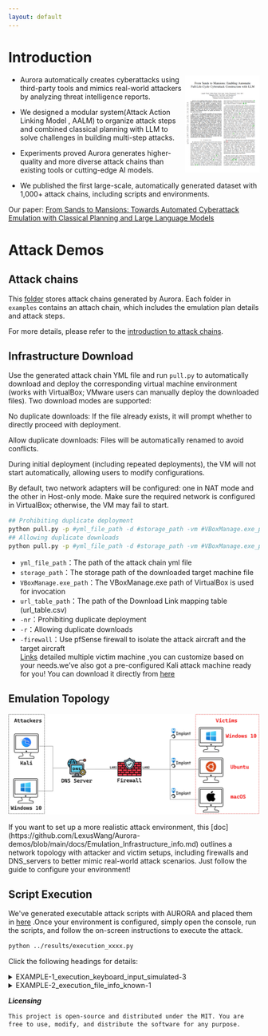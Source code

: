 ```yaml
---
layout: default
---
```


# Introduction
<p><a href="https://arxiv.org/pdf/2407.16928"><img alt="Paper thumbnail" align="right" width="150" src="assets/images/First_page.png"></a></p>

- Aurora automatically creates cyberattacks using third-party tools and mimics real-world attackers by analyzing threat intelligence reports.

- We designed a modular system(Attack Action Linking Model , AALM) to organize attack steps and combined classical planning with LLM to solve challenges in building multi-step attacks.
  
- Experiments proved Aurora generates higher-quality and more diverse attack chains than existing tools or cutting-edge AI models.
 
- We published the first large-scale, automatically generated dataset with 1,000+ attack chains, including scripts and environments.
  
Our paper: [From Sands to Mansions: Towards Automated Cyberattack Emulation with Classical Planning and Large Language Models](https://arxiv.org/pdf/2407.16928)

# Attack Demos

## Attack chains
This [folder](https://github.com/LexusWang/Aurora-demos/tree/main/examples) stores attack chains generated by Aurora. Each folder in `examples` contains an attach chain, which includes the emulation plan details and attack steps.

For more details, please refer to the [introduction to attack chains](https://github.com/LexusWang/Aurora-demos/blob/main/docs/attack_chain_introduction.md).

## Infrastructure Download
Use the generated attack chain YML file and run `pull.py` to automatically download and deploy the corresponding virtual machine environment (works with VirtualBox; VMware users can manually deploy the downloaded files).
Two download modes are supported:

No duplicate downloads: If the file already exists, it will prompt whether to directly proceed with deployment.

Allow duplicate downloads: Files will be automatically renamed to avoid conflicts.

During initial deployment (including repeated deployments), the VM will not start automatically, allowing users to modify configurations.

By default, two network adapters will be configured: one in NAT mode and the other in Host-only mode. Make sure the required network is configured in VirtualBox; otherwise, the VM may fail to start.

``` bash
## Prohibiting duplicate deployment
python pull.py -p #yml_file_path -d #storage_path -vm #VBoxManage.exe_path --url_table #url_table_path -nr -firewall #yes/no
## Allowing duplicate downloads
python pull.py -p #yml_file_path -d #storage_path -vm #VBoxManage.exe_path --url_table #url_table_path -r -firewall #yes/no
```
- `yml_file_path`：The path of the attack chain yml file  
- `storage_path`：The storage path of the downloaded target machine file  
- `VBoxManage.exe_path`：The VBoxManage.exe path of VirtualBox is used for invocation  
- `url_table_path`：The path of the Download Link mapping table (url_table.csv)  
- `-nr`：Prohibiting duplicate deployment  
- `-r`：Allowing duplicate downloads  
- `-firewall`：Use pfSense firewall to isolate the attack aircraft and the target aircraft  
[Links](https://github.com/LexusWang/Aurora-demos/blob/main/docs/environment_introduction.md) detailed multiple victim machine ,you can customize based on your needs.we’ve also got a pre-configured Kali attack machine ready for you! You can download it directly from [here](https://drive.google.com/file/d/1I7jD1fDSoad1xl5OKabJjxfg63LqvBco/view?usp=sharing)

## Emulation Topology
<p align="center">
  <img width="800" src="assets/images/the%20emulation%20infrastructure.jpg" alt="cli output"/>
</p>
If you want to set up a more realistic attack environment, this [doc](https://github.com/LexusWang/Aurora-demos/blob/main/docs/Emulation_Infrastructure_info.md) outlines a network topology with attacker and victim setups, including firewalls and DNS_servers to better mimic real-world attack scenarios. Just follow the guide to configure your environment! 

## Script Execution
We've generated executable attack scripts with AURORA and placed them in [here](https://github.com/LexusWang/Aurora-demos/tree/main/attack_execution_scripts) .Once your environment is configured, simply open the console, run the scripts, and follow the on-screen instructions to execute the attack.

```bash
python ../results/execution_xxxx.py
```
Click the following headings for details:
<details>
<summary>EXAMPLE-1_execution_keyboard_input_simulated-3</summary>

This attack plan uses `Metasploit` and `Sliver` tools to compromise Windows systems. First, a listener is established to capture incoming connections. A malicious `Sliver` payload is then created and delivered by tricking the victim into downloading/running it, granting remote access. Finally, this access is leveraged to deploy a stealthy `Meterpreter` payload via `Sliver` for data exfiltration (`keyboard input simulation`)
<p align="center">
  <img width="800" src="assets/images/example1.gif" alt="cli output"/>
</p>

</details>

<details>
<summary>EXAMPLE-2_execution_file_info_known-1</summary>

This attack simulation targets Windows systems using `Sliver` and `Metasploit`. It starts by creating a `Sliver` implant (malicious.exe) and tricking the victim into downloading/running it as Administrator. This grants attackers an elevated `Sliver` C2 session. Next, a `Metasploit` listener is set up to catch a reverse HTTPS payload ("meterpreter_reverse_http") deployed through `Sliver`, enabling a stealthy `Meterpreter` session. Finally, attackers use `Meterpreter` to search for sensitive files (like *.txt) on compromised machines.

<p align="center">
  <img width="800" src="assets/images/example2.gif" alt="cli output"/>
</p>
</details>



**_Licensing_**
```
This project is open-source and distributed under the MIT. You are free to use, modify, and distribute the software for any purpose.  
```

